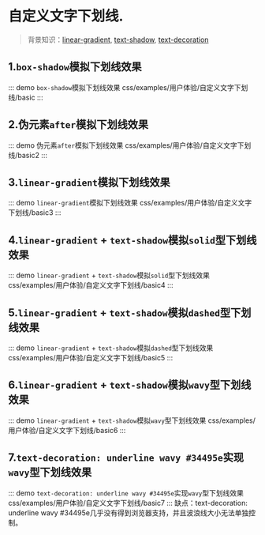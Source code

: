# 自定义文字下划线.

> 背景知识：[linear-gradient](https://developer.mozilla.org/zh-CN/docs/Web/CSS/linear-gradient), [text-shadow](https://developer.mozilla.org/zh-CN/docs/Web/CSS/text-shadow), [text-decoration](https://developer.mozilla.org/zh-CN/docs/Web/CSS/text-decoration)


## 1.`box-shadow`模拟下划线效果
::: demo `box-shadow`模拟下划线效果
css/examples/用户体验/自定义文字下划线/basic
:::

## 2.伪元素`after`模拟下划线效果
::: demo 伪元素`after`模拟下划线效果
css/examples/用户体验/自定义文字下划线/basic2
:::

## 3.`linear-gradient`模拟下划线效果
::: demo `linear-gradient`模拟下划线效果
css/examples/用户体验/自定义文字下划线/basic3
:::

## 4.`linear-gradient` + `text-shadow`模拟`solid`型下划线效果
::: demo `linear-gradient` + `text-shadow`模拟`solid`型下划线效果
css/examples/用户体验/自定义文字下划线/basic4
:::

## 5.`linear-gradient` + `text-shadow`模拟`dashed`型下划线效果
::: demo `linear-gradient` + `text-shadow`模拟`dashed`型下划线效果
css/examples/用户体验/自定义文字下划线/basic5
:::

## 6.`linear-gradient` + `text-shadow`模拟`wavy`型下划线效果
::: demo `linear-gradient` + `text-shadow`模拟`wavy`型下划线效果
css/examples/用户体验/自定义文字下划线/basic6
:::

## 7.`text-decoration: underline wavy #34495e`实现`wavy`型下划线效果
::: demo `text-decoration: underline wavy #34495e`实现`wavy`型下划线效果
css/examples/用户体验/自定义文字下划线/basic7
:::
缺点：text-decoration: underline wavy #34495e几乎没有得到浏览器支持，并且波浪线大小无法单独控制。